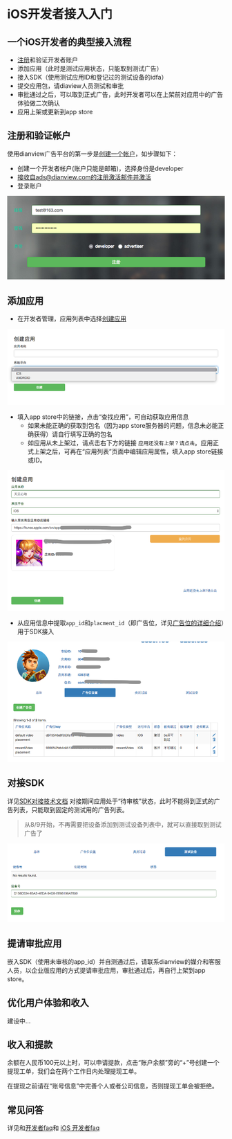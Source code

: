 # iOS开发者接入入门

## 一个iOS开发者的典型接入流程

- [注册](http://www.dianview.com/site/register)和验证开发者账户
- 添加应用（此时是测试应用状态，只能取到测试广告）
- 接入SDK（使用测试应用ID和登记过的测试设备的idfa）
- 提交应用包，请diaview人员测试和审批
- 审批通过之后，可以取到正式广告，此时开发者可以在上架前对应用中的广告体验做二次确认
- 应用上架或更新到app store

## 注册和验证帐户

使用dianview广告平台的第一步是[创建一个帐户](http://www.dianview.com/site/register)，如步骤如下：

- 创建一个开发者帐户(账户只能是邮箱)，选择身份是developer
- 接收自ads@dianview.com的注册激活邮件并激活
- 登录账户

![img](img/register.png)

## 添加应用

- 在开发者管理，应用列表中选择[创建应用](`http://www.dianview.com/project/app/create`)

![img](img/create_app.png)

- 填入app store中的链接，点击“查找应用”，可自动获取应用信息
	- 如果未能正确的获取到包名（因为app store服务器的问题，信息未必能正确获得）请自行填写正确的包名
	- 如应用从未上架过，请点击右下方的链接 `应用还没有上架？请点击`。应用正式上架之后，可再在“应用列表”页面中编辑应用属性，填入app store链接或ID。

![img](img/update_app_info.png)

- 从应用信息中提取`app_id`和`placment_id`（即广告位，详见[广告位的详细介绍](./placement.md)）用于SDK接入

![img](img/get_appid_placementid.png)

## 对接SDK

详见[SDK对接技术文档](./sdk.md)
对接期间应用处于“待审核”状态，此时不能得到正式的广告列表，只能取到固定的测试用的广告列表。

> 从8/9开始，不再需要把设备添加到测试设备列表中，就可以直接取到测试广告了

![img](img/sdk_test_device.png)

## 提请审批应用

嵌入SDK（使用未审核的app_id）并自测通过后，请联系dianview的媒介和客服人员，以企业版应用的方式提请审批应用，审批通过后，再自行上架到app store。

## 优化用户体验和收入

建设中...

## 收入和提款

余额在人民币100元以上时，可以申请提款，点击“账户余额”旁的“+”号创建一个提现工单，我们会在两个工作日内处理提现工单。

在提现之前请在“账号信息”中完善个人或者公司信息，否则提现工单会被拒绝。

## 常见问答

详见和[开发者faq](../dev_faq.md)和 [iOS 开发者faq](dev_faq.md)